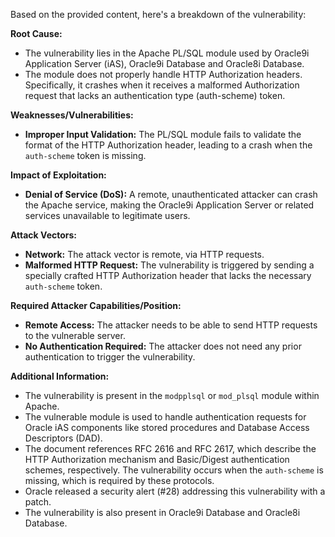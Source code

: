Based on the provided content, here's a breakdown of the vulnerability:

**Root Cause:**

*   The vulnerability lies in the Apache PL/SQL module used by Oracle9i Application Server (iAS), Oracle9i Database and Oracle8i Database.
*   The module does not properly handle HTTP Authorization headers. Specifically, it crashes when it receives a malformed Authorization request that lacks an authentication type (auth-scheme) token.

**Weaknesses/Vulnerabilities:**

*   **Improper Input Validation:** The PL/SQL module fails to validate the format of the HTTP Authorization header, leading to a crash when the `auth-scheme` token is missing.

**Impact of Exploitation:**

*   **Denial of Service (DoS):** A remote, unauthenticated attacker can crash the Apache service, making the Oracle9i Application Server or related services unavailable to legitimate users.

**Attack Vectors:**

*   **Network:** The attack vector is remote, via HTTP requests.
*   **Malformed HTTP Request:** The vulnerability is triggered by sending a specially crafted HTTP Authorization header that lacks the necessary `auth-scheme` token.

**Required Attacker Capabilities/Position:**

*   **Remote Access:** The attacker needs to be able to send HTTP requests to the vulnerable server.
*   **No Authentication Required:** The attacker does not need any prior authentication to trigger the vulnerability.

**Additional Information:**

*   The vulnerability is present in the `modpplsql` or `mod_plsql` module within Apache.
*   The vulnerable module is used to handle authentication requests for Oracle iAS components like stored procedures and Database Access Descriptors (DAD).
*   The document references RFC 2616 and RFC 2617, which describe the HTTP Authorization mechanism and Basic/Digest authentication schemes, respectively. The vulnerability occurs when the `auth-scheme` is missing, which is required by these protocols.
*   Oracle released a security alert (#28) addressing this vulnerability with a patch.
*   The vulnerability is also present in Oracle9i Database and Oracle8i Database.